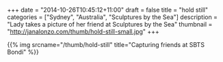 +++
date = "2014-10-26T10:45:12+11:00"
draft = false
title = "hold still"
categories = ["Sydney", "Australia", "Sculptures by the Sea"]
description = "Lady takes a picture of her friend at Sculptures by the Sea"
thumbnail = "http://janalonzo.com/thumb/hold-still-small.jpg"
+++

{{% img srcname="/thumb/hold-still" title="Capturing friends at SBTS Bondi" %}}